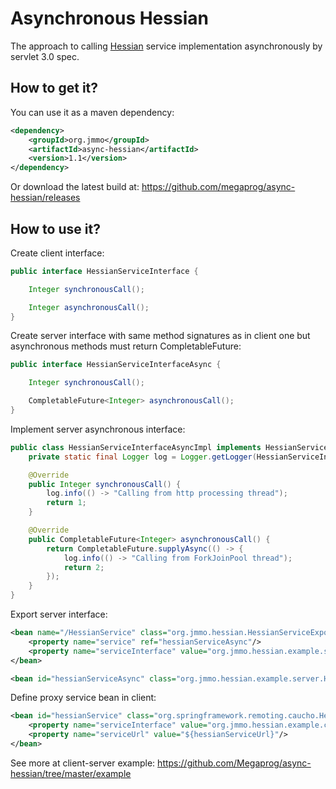 # Asynchronous Hessian

The approach to calling [Hessian](http://hessian.caucho.com/) service implementation asynchronously by servlet 3.0 spec.

## How to get it?

You can use it as a maven dependency:

```xml
<dependency>
    <groupId>org.jmmo</groupId>
    <artifactId>async-hessian</artifactId>
    <version>1.1</version>
</dependency>
```

Or download the latest build at:
    https://github.com/megaprog/async-hessian/releases

## How to use it?

Create client interface:

```java
public interface HessianServiceInterface {

    Integer synchronousCall();

    Integer asynchronousCall();
}
```

Create server interface with same method signatures as in client one but asynchronous methods must return CompletableFuture:

```java
public interface HessianServiceInterfaceAsync {

    Integer synchronousCall();

    CompletableFuture<Integer> asynchronousCall();
}
```

Implement server asynchronous interface:

```java
public class HessianServiceInterfaceAsyncImpl implements HessianServiceInterfaceAsync {
    private static final Logger log = Logger.getLogger(HessianServiceInterfaceAsyncImpl.class.getName());

    @Override
    public Integer synchronousCall() {
        log.info(() -> "Calling from http processing thread");
        return 1;
    }

    @Override
    public CompletableFuture<Integer> asynchronousCall() {
        return CompletableFuture.supplyAsync(() -> {
            log.info(() -> "Calling from ForkJoinPool thread");
            return 2;
        });
    }
}
```

Export server interface:

```xml
<bean name="/HessianService" class="org.jmmo.hessian.HessianServiceExporterAsync">
    <property name="service" ref="hessianServiceAsync"/>
    <property name="serviceInterface" value="org.jmmo.hessian.example.server.HessianServiceInterfaceAsync"/>
</bean>

<bean id="hessianServiceAsync" class="org.jmmo.hessian.example.server.HessianServiceInterfaceAsyncImpl"/>
```

Define proxy service bean in client:

```xml
<bean id="hessianService" class="org.springframework.remoting.caucho.HessianProxyFactoryBean">
    <property name="serviceInterface" value="org.jmmo.hessian.example.client.HessianServiceInterface"/>
    <property name="serviceUrl" value="${hessianServiceUrl}"/>
</bean>
```

See more at client-server example:
    https://github.com/Megaprog/async-hessian/tree/master/example
    